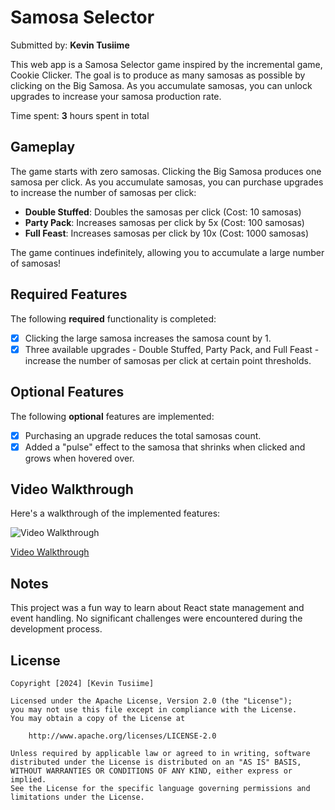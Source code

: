 # Samosa Selector

Submitted by: **Kevin Tusiime**

This web app is a Samosa Selector game inspired by the incremental game, Cookie Clicker. The goal is to produce as many samosas as possible by clicking on the Big Samosa. As you accumulate samosas, you can unlock upgrades to increase your samosa production rate.

Time spent: **3** hours spent in total

## Gameplay

The game starts with zero samosas. Clicking the Big Samosa produces one samosa per click. As you accumulate samosas, you can purchase upgrades to increase the number of samosas per click:

- **Double Stuffed**: Doubles the samosas per click (Cost: 10 samosas)
- **Party Pack**: Increases samosas per click by 5x (Cost: 100 samosas)
- **Full Feast**: Increases samosas per click by 10x (Cost: 1000 samosas)

The game continues indefinitely, allowing you to accumulate a large number of samosas!

## Required Features

The following **required** functionality is completed:

- [x] Clicking the large samosa increases the samosa count by 1.
- [x] Three available upgrades - Double Stuffed, Party Pack, and Full Feast - increase the number of samosas per click at certain point thresholds.

## Optional Features

The following **optional** features are implemented:

- [x] Purchasing an upgrade reduces the total samosas count.
- [x] Added a "pulse" effect to the samosa that shrinks when clicked and grows when hovered over.

## Video Walkthrough

Here's a walkthrough of the implemented features:

![Video Walkthrough](project-walkthrough.gif)

[Video Walkthrough](https://i.imgur.com/drWBZFS.gif)

## Notes

This project was a fun way to learn about React state management and event handling. No significant challenges were encountered during the development process.

## License

```
Copyright [2024] [Kevin Tusiime]

Licensed under the Apache License, Version 2.0 (the "License");
you may not use this file except in compliance with the License.
You may obtain a copy of the License at

    http://www.apache.org/licenses/LICENSE-2.0

Unless required by applicable law or agreed to in writing, software
distributed under the License is distributed on an "AS IS" BASIS,
WITHOUT WARRANTIES OR CONDITIONS OF ANY KIND, either express or implied.
See the License for the specific language governing permissions and
limitations under the License.
```
